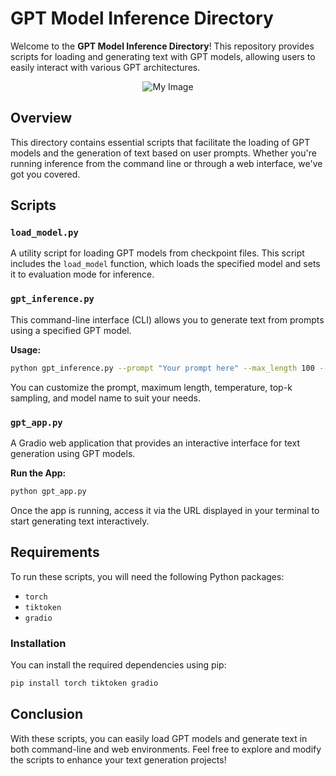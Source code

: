 # GPT Model Inference Directory

Welcome to the **GPT Model Inference Directory**! This repository provides scripts for loading and generating text with GPT models, allowing users to easily interact with various GPT architectures.

<p align="center">
    <img src="capturex.png" alt="My Image" />
</p>

## Overview

This directory contains essential scripts that facilitate the loading of GPT models and the generation of text based on user prompts. Whether you're running inference from the command line or through a web interface, we've got you covered.

## Scripts

### `load_model.py`
A utility script for loading GPT models from checkpoint files. This script includes the `load_model` function, which loads the specified model and sets it to evaluation mode for inference.

### `gpt_inference.py`
This command-line interface (CLI) allows you to generate text from prompts using a specified GPT model. 

**Usage:**
```bash
python gpt_inference.py --prompt "Your prompt here" --max_length 100 --temperature 0.7 --top_k 50 --model_name "gpt2-small (124M)"
```
You can customize the prompt, maximum length, temperature, top-k sampling, and model name to suit your needs.

### `gpt_app.py`
A Gradio web application that provides an interactive interface for text generation using GPT models.

**Run the App:**
```bash
python gpt_app.py
```
Once the app is running, access it via the URL displayed in your terminal to start generating text interactively.

## Requirements
To run these scripts, you will need the following Python packages:

- `torch`
- `tiktoken`
- `gradio`

### Installation
You can install the required dependencies using pip:

```bash
pip install torch tiktoken gradio
```

## Conclusion

With these scripts, you can easily load GPT models and generate text in both command-line and web environments. Feel free to explore and modify the scripts to enhance your text generation projects!
